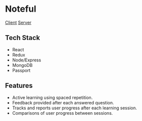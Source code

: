 # Noteful
[Client](https://noted-client.herokuapp.com)
[Server](https://noted-server.herokuapp.com/api)

## Tech Stack
- React
- Redux
- Node/Express
- MongoDB
- Passport

## Features
- Active learning using spaced repetition.
- Feedback provided after each answered question.
- Tracks and reports user progress after each learning session.
- Comparisons of user progress between sessions.
